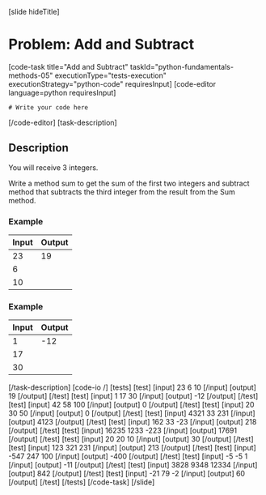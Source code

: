 [slide hideTitle]
# Problem: Add and Subtract
[code-task title="Add and Subtract" taskId="python-fundamentals-methods-05" executionType="tests-execution" executionStrategy="python-code" requiresInput]
[code-editor language=python requiresInput]
```
# Write your code here
```
[/code-editor]
[task-description]
## Description
You will receive 3 integers.

Write a method sum to get the sum of the first two integers and subtract method that subtracts the third integer from the result from the Sum method.

### Example
| **Input** | **Output** |
| --- | --- |
| 23 | 19 |
| 6 | |
| 10 | |

### Example
| **Input** | **Output** |
| --- | --- |
| 1 | -12 |
| 17 | |
| 30 | |

[/task-description]
[code-io /]
[tests]
[test]
[input]
23
6
10
[/input]
[output]
19
[/output]
[/test]
[test]
[input]
1
17
30
[/input]
[output]
-12
[/output]
[/test]
[test]
[input]
42
58
100
[/input]
[output]
0
[/output]
[/test]
[test]
[input]
20
30
50
[/input]
[output]
0
[/output]
[/test]
[test]
[input]
4321
33
231
[/input]
[output]
4123
[/output]
[/test]
[test]
[input]
162
33
-23
[/input]
[output]
218
[/output]
[/test]
[test]
[input]
16235
1233
-223
[/input]
[output]
17691
[/output]
[/test]
[test]
[input]
20
20
10
[/input]
[output]
30
[/output]
[/test]
[test]
[input]
123
321
231
[/input]
[output]
213
[/output]
[/test]
[test]
[input]
-547
247
100
[/input]
[output]
-400
[/output]
[/test]
[test]
[input]
-5
-5
1
[/input]
[output]
-11
[/output]
[/test]
[test]
[input]
3828
9348
12334
[/input]
[output]
842
[/output]
[/test]
[test]
[input]
-21
79
-2
[/input]
[output]
60
[/output]
[/test]
[/tests]
[/code-task]
[/slide]